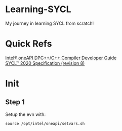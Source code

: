 # Learning-SYCL
My journey in learning SYCL from scratch!

# Quick Refs
[Intel® oneAPI DPC++/C++ Compiler Developer Guide](https://cdrdv2-public.intel.com/792222/dpcpp-cpp-compiler_developer-guide-reference_2024.0-767253-792222.pdf)  
[SYCL™ 2020 Specification (revision 8)](https://registry.khronos.org/SYCL/specs/sycl-2020/html/sycl-2020.html)  


# Init
## Step 1
Setup the evn with:  
```
source /opt/intel/oneapi/setvars.sh
```


